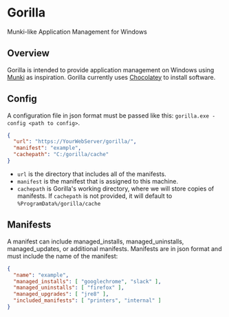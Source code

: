 # Gorilla
Munki-like Application Management for Windows

## Overview
Gorilla is intended to provide application management on Windows using [Munki](https://github.com/airbnb/gosal) as inspiration.
Gorilla currently uses [Chocolatey](https://github.com/chocolatey/choco) to install software.

## Config
A configuration file in json format must be passed like this: `gorilla.exe -config <path to config>`.

```json
{
  "url": "https://YourWebServer/gorilla/",
  "manifest": "example",
  "cachepath": "C:/gorilla/cache"
}
```

* `url` is the directory that includes all of the manifests.
* `manifest` is the manifest that is assigned to this machine.
* `cachepath` is Gorilla's working directory, where we will store copies of manifests. If `cachepath` is not provided, it will default to `%ProgramData%/gorilla/cache`

## Manifests
A manifest can include managed_installs, managed_uninstalls, managed_updates, or additional manifests. Manifests are in json format and must include the name of the manifest:

```json
{
  "name": "example",
  "managed_installs": [ "googlechrome", "slack" ],
  "managed_uninstalls": [ "firefox" ],
  "managed_upgrades": [ "jre8" ],
  "included_manifests": [ "printers", "internal" ]
}
```
